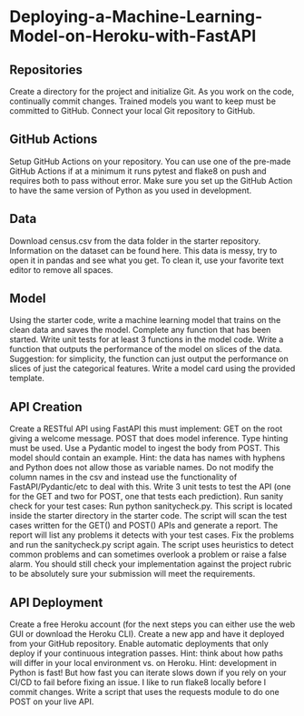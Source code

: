# Deploying-a-Machine-Learning-Model-on-Heroku-with-FastAPI

## Repositories
Create a directory for the project and initialize Git.
As you work on the code, continually commit changes. Trained models you want to keep must be committed to GitHub.
Connect your local Git repository to GitHub.

## GitHub Actions
Setup GitHub Actions on your repository. You can use one of the pre-made GitHub Actions if at a minimum it runs pytest and flake8 on push and requires both to pass without error.
Make sure you set up the GitHub Action to have the same version of Python as you used in development.

## Data
Download census.csv from the data folder in the starter repository.
Information on the dataset can be found here.
This data is messy, try to open it in pandas and see what you get.
To clean it, use your favorite text editor to remove all spaces.

## Model
Using the starter code, write a machine learning model that trains on the clean data and saves the model. Complete any function that has been started.
Write unit tests for at least 3 functions in the model code.
Write a function that outputs the performance of the model on slices of the data.
Suggestion: for simplicity, the function can just output the performance on slices of just the categorical features.
Write a model card using the provided template.

## API Creation
Create a RESTful API using FastAPI this must implement:
GET on the root giving a welcome message.
POST that does model inference.
Type hinting must be used.
Use a Pydantic model to ingest the body from POST. This model should contain an example.
Hint: the data has names with hyphens and Python does not allow those as variable names. Do not modify the column names in the csv and instead use the functionality of FastAPI/Pydantic/etc to deal with this.
Write 3 unit tests to test the API (one for the GET and two for POST, one that tests each prediction).
Run sanity check for your test cases:
Run python sanitycheck.py. This script is located inside the starter directory in the starter code.
The script will scan the test cases written for the GET() and POST() APIs and generate a report.
The report will list any problems it detects with your test cases. Fix the problems and run the sanitycheck.py script again.
The script uses heuristics to detect common problems and can sometimes overlook a problem or raise a false alarm. You should still check your implementation against the project rubric to be absolutely sure your submission will meet the requirements.

## API Deployment
Create a free Heroku account (for the next steps you can either use the web GUI or download the Heroku CLI).
Create a new app and have it deployed from your GitHub repository.
Enable automatic deployments that only deploy if your continuous integration passes.
Hint: think about how paths will differ in your local environment vs. on Heroku.
Hint: development in Python is fast! But how fast you can iterate slows down if you rely on your CI/CD to fail before fixing an issue. I like to run flake8 locally before I commit changes.
Write a script that uses the requests module to do one POST on your live API.